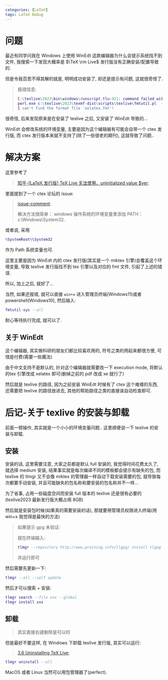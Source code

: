 ```yaml
---
categories: [LaTeX]
tags: LaTeX Debug
---
```


# 问题

最近有同学问我在 Windows 上使用 WinEdt 这款编辑器为什么会提示系统找不到文件, 我搜索一下发现大概率是 $\TeX \rm Live$ 发行版没有正确安装/配置导致的. 

但是令我百思不得其解的就是, 明明成功安装了, 却还是提示有问题, 这就很奇怪了.

>   报错信息:
>   ```lua
>   C:\texlive\2023\bin\windows\runscript.tlu:921: command failed with exit code 1:
>   perl.exe c:\texlive\2023\texmf-dist\scripts\texlive\fmtutil.pl  --user --byfmt xelatex
>   I can't find the format file `xelatex.fmt'!
>   ```



很奇怪, 后来发现原来是在安装了 texlive 之后, 又安装了 WinEdt 导致的...

WinEdt 会修改系统的环境变量, 主要是因为这个编辑器有可能会自带一个 ctex 发行版, 而 ctex 发行版本来就不支持了(除了一些很老的期刊), 这就导致了问题..



# 解决方案

这里参考了

>   [知乎-[LaTeX 发行版] TeX Live 无法使用，uninitialized value $ver](https://zhuanlan.zhihu.com/p/60244068);

里面提到了一个 ctex 论坛的 issue:

>   [issue-comment](https://github.com/CTeX-org/forum/issues/5#issuecomment-451772490);
>
>   解决方法很简单： windows 操作系统的环境变量里添加 PATH：c:\Windows\System32.

或者说, 采用

```lua
%SystemRoot%\System32
```

作为 Path 系统变量也可. 

这里主要是因为 WinEdt 内的 ctex 发行版(其实是一个 miktex 引擎)会覆盖这个环境变量, 导致 texlive 发行版找不到 tex 引擎以及对应的 fmt 文件, 引起了上述的错误.

所以, 加上之后, 就好了...



当然, 如果还报错, 就可以直接 `win+x` 进入管理员终端(Windows11)或者 powershell(Windows10), 然后输入:

```lua
fmtutil-sys --all
```

耐心等待执行完成, 就可以了. 

## 关于 WinEdt

这个编辑器, 其实做科研的朋友们都比较喜欢用的, 符号之类的用起来都很方便, 可惜是付费(需要一些魔法)

由于中文支持不是默认的, 针对这个编辑器就需要改一下 execution mode, 将默认的tex 引擎改成 xelatex 即可(删掉之前的 pdf 改成 xe 就行了)

然后就是 texlive 的路径, 因为之前安装 WinEdt 时候有了 ctex 这个难缠的东西, 还需要把 texlive 的路径放进去, 其他的帮助路径之类的直接诶自动检查即可. 



# 后记-关于 texlive 的安装与卸载

前面一顿操作, 其实就是一个小小的环境变量问题.. 这里顺便说一下 texlive 的安装与卸载. 

## 安装

安装的话, 这里需要注意, 大家之前都是默认 full 安装的, 我觉得时间花费太久了, 就选择 medium 安装, 结果事实就是每次编译不同的模板都会提示有缺失的包, 而 texlive 的 tlmgr 又不会像 miktex 的管理器一样自动下载安装需要的包, 就导致每次都要手动安装, 并且可能缺失的包名称和要安装的包名称并不一样...

为了省事, 占用一些磁盘空间而安装 full 版本的 texlive 还是很有必要的(texlive2023 最新发行版大概占用 8GB)



然后就是安装包时候(如果真的需要安装的话), 那就要用管理员权限进入终端(用 win+x 我觉得是最快的方法)

>   如果提示 gpg 未验证:
>
>   就在终端输入: 
>
>   ```lua
>   tlmgr --repository http://www.preining.info/tlgpg/ install tlgpg
>   ```
>
>   并运行即可

然后需要先更新一下:

```lua
tlmgr --all --self update
```

然后才可以搜索 + 安装:

```lua
tlmgr search --file xxx --global
tlmgr install xxx
```



## 卸载

>   其实直接右键删除是可以的

但是最好不要这样, 在 Windows 下卸载 texlive 发行版, 其实可以运行:

>   [3.6 Uninstalling TeX Live](https://www.tug.org/texlive/doc/texlive-en/texlive-en.html#x1-380003.6);

```lua
tlmgr uninstall --all
```

MacOS 或者 Linux 当然可以用包管理器了(perfect). 

